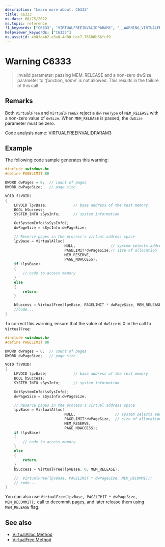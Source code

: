 ```yaml
---
description: "Learn more about: C6333"
title: C6333
ms.date: 08/25/2022
ms.topic: reference
f1_keywords: ["C6333", "VIRTUALFREEINVALIDPARAM3", "__WARNING_VIRTUALFREEINVALIDPARAM3"]
helpviewer_keywords: ["C6333"]
ms.assetid: 4b8fa4b2-a3a0-4d00-bec7-76686b66fcf9
---
```

# Warning C6333

> Invalid parameter: passing MEM_RELEASE and a non-zero dwSize parameter to '*function_name*' is not allowed. This results in the failure of this call

## Remarks

Both `VirtualFree` and `VirtualFreeEx` reject a `dwFreeType` of `MEM_RELEASE` with a non-zero value of `dwSize`. When `MEM_RELEASE` is passed, the `dwSize` parameter must be zero.

Code analysis name: VIRTUALFREEINVALIDPARAM3

## Example

The following code sample generates this warning:

```cpp
#include <windows.h>
#define PAGELIMIT 80

DWORD dwPages = 0;  // count of pages
DWORD dwPageSize;   // page size

VOID f(VOID)
{
    LPVOID lpvBase;            // base address of the test memory
    BOOL bSuccess;
    SYSTEM_INFO sSysInfo;      // system information

    GetSystemInfo(&sSysInfo);
    dwPageSize = sSysInfo.dwPageSize;

    // Reserve pages in the process's virtual address space
    lpvBase = VirtualAlloc(
                           NULL,                // system selects address
                           PAGELIMIT*dwPageSize,// size of allocation
                           MEM_RESERVE,
                           PAGE_NOACCESS);
    if (lpvBase)
    {
        // code to access memory
    }
    else
    {
        return;
    }

    bSuccess = VirtualFree(lpvBase, PAGELIMIT * dwPageSize, MEM_RELEASE);
    //code...
}
```

To correct this warning, ensure that the value of `dwSize` is 0 in the call to `VirtualFree`:

```cpp
#include <windows.h>
#define PAGELIMIT 80

DWORD dwPages = 0;  // count of pages
DWORD dwPageSize;   // page size

VOID f(VOID)
{
    LPVOID lpvBase;            // base address of the test memory
    BOOL bSuccess;
    SYSTEM_INFO sSysInfo;      // system information

    GetSystemInfo(&sSysInfo);
    dwPageSize = sSysInfo.dwPageSize;

    // Reserve pages in the process's virtual address space
    lpvBase = VirtualAlloc(
                           NULL,                  // system selects address
                           PAGELIMIT*dwPageSize,  // size of allocation
                           MEM_RESERVE,
                           PAGE_NOACCESS);
    if (lpvBase)
    {
        // code to access memory
    }
    else
    {
        return;
    }
    bSuccess = VirtualFree(lpvBase, 0, MEM_RELEASE);

    //  VirtualFree(lpvBase, PAGELIMIT * dwPageSize, MEM_DECOMMIT);
    // code...
}
```

You can also use `VirtualFree(lpvBase, PAGELIMIT * dwPageSize, MEM_DECOMMIT);` call to decommit pages, and later release them using `MEM_RELEASE` flag.

## See also

- [VirtualAlloc Method](/dotnet/framework/unmanaged-api/hosting/ihostmemorymanager-virtualalloc-method)
- [VirtualFree Method](/dotnet/framework/unmanaged-api/hosting/ihostmemorymanager-virtualfree-method)
